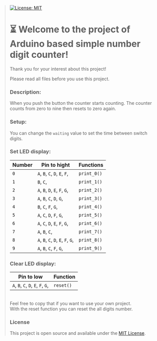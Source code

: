 > [![License: MIT](https://img.shields.io/badge/License-MIT-blue.svg)](https://opensource.org/licenses/MIT)
>
> # ⏳ Welcome to the project of Arduino based simple number digit counter!
>
> Thank you for your interest about this project!
>
> Please read all files before you use this project.
>
> ### Description:
>
> When you push the button the counter starts counting.
> The counter counts from zero to nine then resets to zero again.
>
> ### Setup:
>
> You can change the `waiting` value to set the time between switch digits.
>
> ### Set LED display:
>
> | Number | Pin to hight                       | Functions   |
> | ------ | ---------------------------------- | ----------- |
> | `0`    | `A`, `B`, `C`, `D`, `E`, `F`,      | `print_0()` |
> | `1`    | `B`, `C`,                          | `print_1()` |
> | `2`    | `A`, `B`, `D`, `E`, `F`, `G`,      | `print_2()` |
> | `3`    | `A`, `B`, `C`, `D`, `G`,           | `print_3()` |
> | `4`    | `B`, `C`, `F`, `G`,                | `print_4()` |
> | `5`    | `A`, `C`, `D`, `F`, `G`,           | `print_5()` |
> | `6`    | `A`, `C`, `D`, `E`, `F`, `G`,      | `print_6()` |
> | `7`    | `A`, `B`, `C`,                     | `print_7()` |
> | `8`    | `A`, `B`, `C`, `D`, `E`, `F`, `G`, | `print_8()` |
> | `9`    | `A`, `B`, `C`, `F`, `G`,           | `print_9()` |
>
> ### Clear LED display:
>
> | Pin to low                         | Function  |
> | ---------------------------------- | --------- |
> | `A`, `B`, `C`, `D`, `E`, `F`, `G`, | `reset()` |
>
> <br /> Feel free to copy that if you want to use your own project.
> <br /> With the reset function you can reset the all digits number.
>
> ### License
>
> This project is open source and available under the [MIT License](LICENSE).
